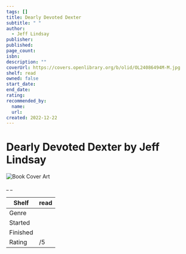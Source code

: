 ```yaml
---
tags: []
title: Dearly Devoted Dexter
subtitle: " "
author:
  - Jeff Lindsay
publisher:
published:
page_count:
isbn:
description: ""
coverUrl: https://covers.openlibrary.org/b/olid/OL24086494M-M.jpg
shelf: read
owned: false
start_date:
end_date:
rating:
recommended_by:
  name:
  url:
created: 2022-12-22
---
```


# Dearly Devoted Dexter by Jeff Lindsay

![Book Cover Art](https://covers.openlibrary.org/b/olid/OL24086494M-M.jpg)

_ _

| Shelf | read |
| --- | --- |
| Genre |  |
| Started |  |
| Finished |  |
| Rating | /5 |
